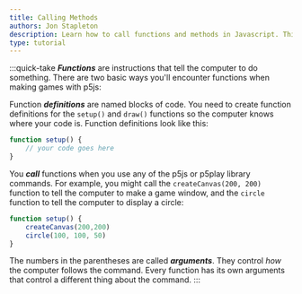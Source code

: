```yaml
---
title: Calling Methods
authors: Jon Stapleton
description: Learn how to call functions and methods in Javascript. This tutorial covers reading library documentation, calling methods, and passing arguments.
type: tutorial
---
```

:::quick-take
***Functions*** are instructions that tell the computer to do something. There are two basic ways you'll encounter functions when making games with p5js:

Function ***definitions*** are named blocks of code. You need to create function definitions for the `setup()` and `draw()` functions so the computer knows where your code is. Function definitions look like this:

```javascript
function setup() {
	// your code goes here
}
```

You ***call*** functions when you use any of the p5js or p5play library commands. For example, you might call the `createCanvas(200, 200)` function to tell the computer to make a game window, and the `circle` function to tell the computer to display a circle:

```javascript
function setup() {
	createCanvas(200,200)
	circle(100, 100, 50)
}
```

The numbers in the parentheses are called ***arguments***. They control *how* the computer follows the command. Every function has its own arguments that control a different thing about the command.
:::